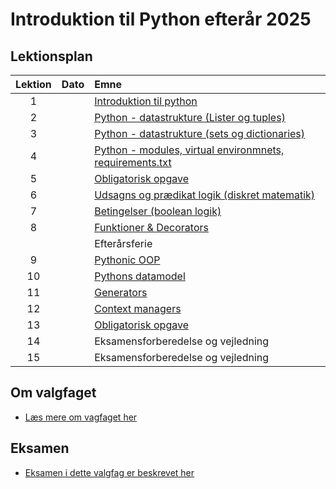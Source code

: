 # Introduktion til Python efterår 2025    

## Lektionsplan

| Lektion |    Dato    |       Emne                            |
|:-----:|:---------:|:----------------------------------------------------------|
|    1    |            | [Introduktion til python](lessons/ses1.md)                |
|    2    |            | [Python - datastrukture (Lister og tuples)](lessons/datastrukture1.md)                 |
|    3    |            | [Python - datastrukture (sets og dictionaries)](lessons/datastrukture2.md)                 |
|    4    |            | [Python - modules, virtual environmnets, requirements.txt](lessons/_ses3.md)|
|    5    |            | [Obligatorisk opgave](lessons/obligatorisk_1.md)|
|    6    |            | [Udsagns og prædikat logik (diskret matematik)](lessons/ses4.md)|
|    7    |            | [Betingelser (boolean logik)](lessons/ses5.md)|
|    8    |            | [Funktioner & Decorators](lessons/ses6.md)|
|         |            | Efterårsferie |
|    9    |            | [Pythonic OOP](lessons/ses7.md)           |
|   10    |            | [Pythons datamodel](lessons/ses8.md)|
|   11    |            | [Generators](lessons/ses9.md)|
|   12    |            | [Context managers](lessons/ses10.md) |
|   13    |            | [Obligatorisk opgave](lessons/ses11.md) |
|   14    |            | Eksamensforberedelse og vejledning |
|   15    |            | Eksamensforberedelse og vejledning |

## Om valgfaget
* [Læs mere om vagfaget her](formalia/about_this_elective.md)

## Eksamen
* [Eksamen i dette valgfag er beskrevet her](formalia/exam.md)
